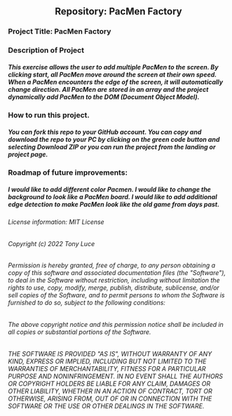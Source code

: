 <h2 align="center">Repository: PacMen Factory</h2>

### Project Title: PacMen Factory

### Description of Project 
##### This exercise allows the user to add multiple PacMen to the screen. By clicking start, all PacMen move around the screen at their own speed. When a PacMen encounters the edge of the screen, it will automatically change direction. All PacMen are stored in an array and the project dynamically add PacMen to the DOM (Document Object Model).

### How to run this project.
##### You can fork this repo to your GitHub account. You can copy and download the repo to your PC by clicking on the green code button and selecting Download ZIP or you can run the project from the landing or project page.

### Roadmap of future improvements: 
##### I would like to add different color Pacmen. I would like to change the background to look like a PacMen board. I would like to add additional edge detection to make PacMen look like the old game from days past.


#####
#####
#####
###### License information: MIT License
###### Copyright (c) 2022 Tony Luce

###### Permission is hereby granted, free of charge, to any person obtaining a copy of this software and associated documentation files (the "Software"), to deal in the Software without restriction, including without limitation the rights to use, copy, modify, merge, publish, distribute, sublicense, and/or sell copies of the Software, and to permit persons to whom the Software is furnished to do so, subject to the following conditions:

###### The above copyright notice and this permission notice shall be included in all copies or substantial portions of the Software.

###### THE SOFTWARE IS PROVIDED "AS IS", WITHOUT WARRANTY OF ANY KIND, EXPRESS OR IMPLIED, INCLUDING BUT NOT LIMITED TO THE WARRANTIES OF MERCHANTABILITY, FITNESS FOR A PARTICULAR PURPOSE AND NONINFRINGEMENT. IN NO EVENT SHALL THE AUTHORS OR COPYRIGHT HOLDERS BE LIABLE FOR ANY CLAIM, DAMAGES OR OTHER LIABILITY, WHETHER IN AN ACTION OF CONTRACT, TORT OR OTHERWISE, ARISING FROM, OUT OF OR IN CONNECTION WITH THE SOFTWARE OR THE USE OR OTHER DEALINGS IN THE SOFTWARE.


